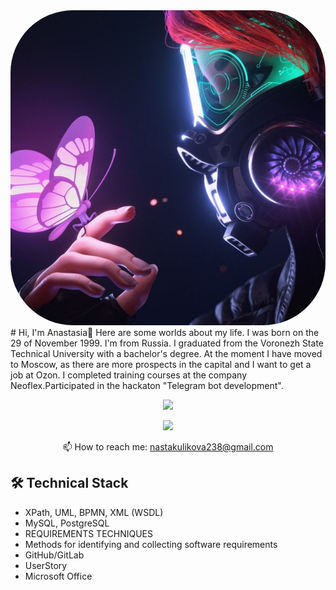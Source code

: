 <div>
  <style>
   .round {
    border-radius: 100px; /* Радиус скругления */
    border: 3px solid green; /* Параметры рамки */
    box-shadow: 0 0 7px #666; /* Параметры тени */
   }
  </style>
<img src="https://github.com/MrsAnastasia/MyResume/blob/main/photos/photo_2021-02-21_13-09-52.jpg" style="border-radius: 100px"/>
</div>
# Hi, I'm Anastasia👋
Here are some worlds about my life. I was born on the 29 of November 1999. I'm from Russia. I graduated from the Voronezh State Technical University with a bachelor's degree. At the moment I have moved to Moscow, as there are more prospects in the capital and I want to get a job at Ozon. 
I completed training courses at the company Neoflex.Participated in the hackaton "Telegram bot development".

<p align='center'>
   <a href="https://github-readme-stats.vercel.app/api?username=MrsAnastasia&show_icons=true&theme=radical"><img
           height=150
           src="https://github-readme-stats.vercel.app/api?username=MrsAnastasia&show_icons=true&theme=radical"/></a>
</p>

<p align='center'>
  
   <a href="https://t.me/Antares_nastya18">
       <img src="https://img.shields.io/badge/Telegram-2CA5E0?style=for-the-badge&logo=telegram&logoColor=white"/>
   </a>
<p align='center'>
   📫 How to reach me: <a href='mailto:nastakulikova238@gmail.com'>nastakulikova238@gmail.com</a>
</p>


## 🛠 Technical Stack
*   XPath, UML, BPMN, XML (WSDL)
*   MySQL, PostgreSQL
*   REQUIREMENTS TECHNIQUES
*   Methods for identifying and collecting software requirements
*   GitHub/GitLab
*   UserStory
*   Microsoft Office

<div align="center" style="margin: 40px 0">
   <a href="https://github.com/MrsAnastasia/MyResume">
   </a>
</div>
